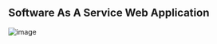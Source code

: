 ## Software As A Service Web Application

![image](https://github.com/MarinJursic/building-sass/blob/master/image.jpg?raw=true)
